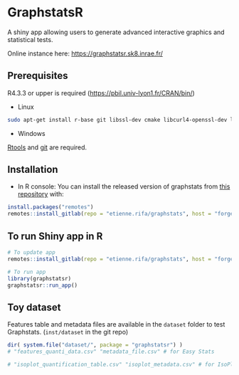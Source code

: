 
<!-- README.md is generated from README.Rmd. Please edit that file -->

# GraphstatsR

<!-- badges: start -->
<!-- [![Lifecycle: experimental](https://img.shields.io/badge/lifecycle-experimental-orange.svg)](https://lifecycle.r-lib.org/articles/stages.html#experimental) -->
<!-- badges: end -->

A shiny app allowing users to generate advanced interactive graphics and statistical tests. 

Online instance here: https://graphstatsr.sk8.inrae.fr/

## Prerequisites

R4.3.3 or upper is required (https://pbil.univ-lyon1.fr/CRAN/bin/)


* Linux

```bash
sudo apt-get install r-base git libssl-dev cmake libcurl4-openssl-dev libgmp3-dev libmpfr-dev zlib1g-dev
```

* Windows

[Rtools](https://cran.r-project.org/bin/windows/Rtools/) and [git](https://git-scm.com/download/win) are required.


## Installation

* In R console: 
You can install the released version of graphstats from [this
repository](https://forgemia.inra.fr/etienne.rifa/graphstats) with:

``` r
install.packages("remotes")
remotes::install_gitlab(repo = "etienne.rifa/graphstats", host = "forgemia.inra.fr")
```

## To run Shiny app in R

``` r
# To update app 
remotes::install_gitlab(repo = "etienne.rifa/graphstats", host = "forgemia.inra.fr", upgrade = FALSE)

# To run app
library(graphstatsr)
graphstatsr::run_app()
```

## Toy dataset

Features table and metadata files are available in the `dataset` folder to test Graphstats. (`inst/dataset` in the git repo)

```r
dir( system.file("dataset/", package = "graphstatsr") )
# "features_quanti_data.csv" "metadata_file.csv" # for Easy Stats

# "isoplot_quantification_table.csv" "isoplot_metadata.csv" # for IsoPlot

```

